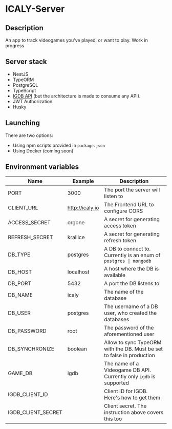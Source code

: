 # ICALY-Server

## Description
An app to track videogames you've played, or want to play. Work in progress

## Server stack
- NestJS
- TypeORM
- PostgreSQL
- TypeScript
- [IGDB API](https://www.igdb.com/api) (but the architecture is made to consume any API).
- JWT Authorization
- Husky

## Launching
There are two options:
- Using npm scripts provided in `package.json`
- Using Docker (coming soon)

## Environment variables

| Name               | Example         | Description                                                                               |
| ------------------ | --------------- | ----------------------------------------------------------------------------------------- |
| PORT               | 3000            | The port the server will listen to                                                        |
| CLIENT_URL         | http://icaly.io | The Frontend URL to configure CORS                                                        |
| ACCESS_SECRET      | orgone          | A secret for generating access token                                                      |
| REFRESH_SECRET     | krallice        | A secret for generating refresh token                                                     |
| DB_TYPE            | postgres        | A DB to connect to. Currently is an enum of `postgres \| mongodb`                         |
| DB_HOST            | localhost       | A host where the DB is available                                                          |
| DB_PORT            | 5432            | A port the DB listens to                                                                  |
| DB_NAME            | icaly           | The name of the database                                                                  |
| DB_USER            | postgres        | The username of a DB user, who created the databases                                      |
| DB_PASSWORD        | root            | The password of the aforementioned user                                                   |
| DB_SYNCHRONIZE     | boolean         | Allow to sync TypeORM with the DB. Must be set to false in production                     |
| GAME_DB            | igdb            | The name of a Videogame DB API. Currently only `igdb` is supported                        |
| IGDB_CLIENT_ID     |                 | Client ID for IGDB. [Here's how to get them](https://api-docs.igdb.com/#account-creation) |
| IGDB_CLIENT_SECRET |                 | Client secret. The instruction above covers this too                                      |
